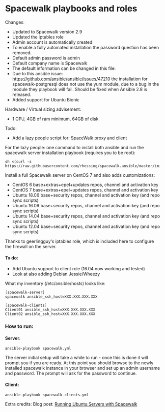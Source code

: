 Spacewalk playbooks and roles
==============

Changes:
- Updated to Spacewalk version 2.9
- Updated the iptables role
- Admin account is automatically created
- To enable a fully automated installation the password question has been removed.
- Default admin password is admin
- Default company name is Spacewalk
- The default information can be changed in this file: 
- Due to this ansible issue: https://github.com/ansible/ansible/issues/47210 the installation for spacewalk-postgresql does not use the yum module, due to a bug in the module they playbook will fail. Should be fixed when Ansible 2.8 is released.
- Added support for Ubuntu Bionic

Hardware / Virtual sizing advisement:
- 1 CPU, 4GB of ram minimum, 64GB of disk 

Todo:
- Add a lazy people script for: SpaceWalk proxy and client

For the lazy people: one command to install both ansible and run the spacewalk server installation playbook (requires you to be root):
```
sh <(curl -s https://raw.githubusercontent.com/rhessing/spacewalk.ansible/master/init.sh)
```


Install a full Spacewalk server on CentOS 7 and also adds customizations:
- CentOS 6 base+extras+epel+updates repos, channel and activation key 
- CentOS 7 base+extras+epel+updates repos, channel and activation key
- Ubuntu 18.06 base+security repos, channel and activation key (and repo sync scripts)
- Ubuntu 16.06 base+security repos, channel and activation key (and repo sync scripts)
- Ubuntu 14.04 base+security repos, channel and activation key (and repo sync scripts)
- Ubuntu 12.04 base+security repos, channel and activation key (and repo sync scripts)

Thanks to geerlingguy's iptables role, which is included here to configure the firewall on the server.

#### To do:

- Add Ubuntu support to client role (16.04 now working and tested)
- Look at also adding Debian Jessie/Wheezy

What my inventory (/etc/ansible/hosts) looks like:

```
[spacewalk-server]
spacewalk ansible_ssh_host=XXX.XXX.XXX.XXX

[spacewalk-clients]
Client01 ansible_ssh_host=XXX.XXX.XXX.XXX
Client02 ansible_ssh_host=XXX.XXX.XXX.XXX
```

### How to run:
#### Server:
```
ansible-playbook spacewalk.yml
```

The server initial setup will take a while to run - once this is done it will prompt you if you are ready.
At this point you should browse to the newly installed spacewalk instance in your browser and set up an admin username and password.
The prompt will ask for the password to continue.

#### Client:
```
ansible-playbook spacewalk-clients.yml
```

Extra credits:
Blog post: [Running Ubuntu Servers with Spacewalk](http://www.devops-blog.net/spacewalk/registering-ubuntu-and-debian-servers-with-spacewalk)
